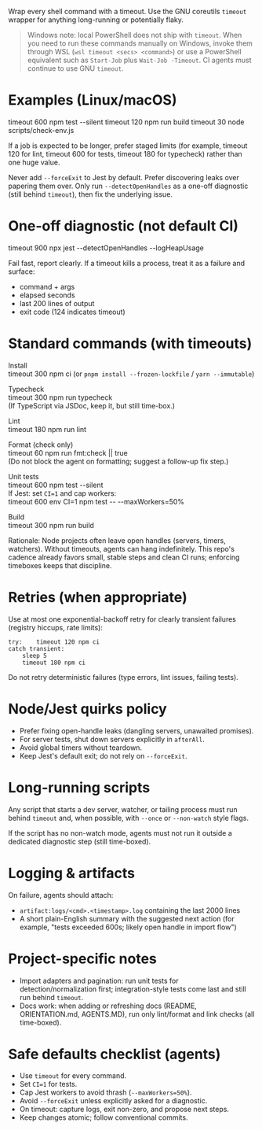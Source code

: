 Wrap every shell command with a timeout. Use the GNU coreutils `timeout` wrapper for anything long-running or potentially flaky.

> Windows note: local PowerShell does not ship with `timeout`. When you need to run these commands manually on Windows, invoke them through WSL (`wsl timeout <secs> <command>`) or use a PowerShell equivalent such as `Start-Job` plus `Wait-Job -Timeout`. CI agents must continue to use GNU `timeout`.

# Examples (Linux/macOS)
timeout 600 npm test --silent
timeout 120 npm run build
timeout 30 node scripts/check-env.js

If a job is expected to be longer, prefer staged limits (for example, timeout 120 for lint, timeout 600 for tests, timeout 180 for typecheck) rather than one huge value.

Never add `--forceExit` to Jest by default. Prefer discovering leaks over papering them over. Only run `--detectOpenHandles` as a one-off diagnostic (still behind `timeout`), then fix the underlying issue.

# One-off diagnostic (not default CI)
timeout 900 npx jest --detectOpenHandles --logHeapUsage

Fail fast, report clearly. If a timeout kills a process, treat it as a failure and surface:

- command + args
- elapsed seconds
- last 200 lines of output
- exit code (124 indicates timeout)

# Standard commands (with timeouts)

Install  
timeout 300 npm ci (or `pnpm install --frozen-lockfile` / `yarn --immutable`)

Typecheck  
timeout 300 npm run typecheck  
(If TypeScript via JSDoc, keep it, but still time-box.)

Lint  
timeout 180 npm run lint

Format (check only)  
timeout 60 npm run fmt:check || true  
(Do not block the agent on formatting; suggest a follow-up fix step.)

Unit tests  
timeout 600 npm test --silent  
If Jest: set `CI=1` and cap workers:  
timeout 600 env CI=1 npm test -- --maxWorkers=50%

Build  
timeout 300 npm run build

Rationale: Node projects often leave open handles (servers, timers, watchers). Without timeouts, agents can hang indefinitely. This repo's cadence already favors small, stable steps and clean CI runs; enforcing timeboxes keeps that discipline.

# Retries (when appropriate)

Use at most one exponential-backoff retry for clearly transient failures (registry hiccups, rate limits):

```
try:    timeout 120 npm ci
catch transient:
    sleep 5
    timeout 180 npm ci
```

Do not retry deterministic failures (type errors, lint issues, failing tests).

# Node/Jest quirks policy

- Prefer fixing open-handle leaks (dangling servers, unawaited promises).
- For server tests, shut down servers explicitly in `afterAll`.
- Avoid global timers without teardown.
- Keep Jest's default exit; do not rely on `--forceExit`.

# Long-running scripts

Any script that starts a dev server, watcher, or tailing process must run behind `timeout` and, when possible, with `--once` or `--non-watch` style flags.

If the script has no non-watch mode, agents must not run it outside a dedicated diagnostic step (still time-boxed).

# Logging & artifacts

On failure, agents should attach:

- `artifact:logs/<cmd>.<timestamp>.log` containing the last 2000 lines
- A short plain-English summary with the suggested next action (for example, "tests exceeded 600s; likely open handle in import flow")

# Project-specific notes

- Import adapters and pagination: run unit tests for detection/normalization first; integration-style tests come last and still run behind `timeout`.
- Docs work: when adding or refreshing docs (README, ORIENTATION.md, AGENTS.MD), run only lint/format and link checks (all time-boxed).

# Safe defaults checklist (agents)

- Use `timeout` for every command.
- Set `CI=1` for tests.
- Cap Jest workers to avoid thrash (`--maxWorkers=50%`).
- Avoid `--forceExit` unless explicitly asked for a diagnostic.
- On timeout: capture logs, exit non-zero, and propose next steps.
- Keep changes atomic; follow conventional commits.

